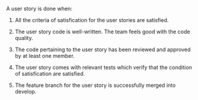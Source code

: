 A user story is done when:

1) All the criteria of satisfication for the user stories are satisfied. 

2) The user story code is well-written. The team feels good with the code quality.

3) The code pertaining to the user story has been reviewed and approved by at least one member.

4) The user story comes with relevant tests which verify that the condition of satisfication are satisfied. 

5) The feature branch for the user story is successfully merged into develop.
